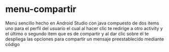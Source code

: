 # menu-compartir
Menú sencillo hecho en Android Studio con java compuesto de dos items uno para el perfil del usuario el cual al hacer clic te redirige a otro activity y el último o segundo item que es de compartir y al dar clic sobre él te despliega las opciones para compartir un mensaje preestablecido mediante código
